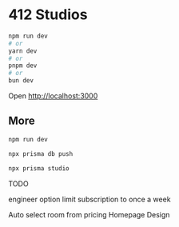# 412 Studios

```bash
npm run dev
# or
yarn dev
# or
pnpm dev
# or
bun dev
```

Open [http://localhost:3000](http://localhost:3000)

## More

```bash
npm run dev
```

```bash
npx prisma db push
```

```bash
npx prisma studio
```

TODO

engineer option
limit subscription to once a week

Auto select room from pricing
Homepage Design
